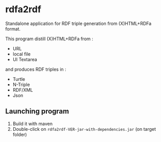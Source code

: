 rdfa2rdf
========

Standalone application for RDF triple generation from (X)HTML+RDFa format.

This program distill (X)HTML+RDFa from :
 - URL
 - local file
 - UI Textarea 

and produces RDF triples in :
 - Turtle
 - N-Triple
 - RDF/XML
 - Json

Launching program
-----------------
1. Build it with maven 
2. Double-click on `rdfa2rdf-VER-jar-with-dependencies.jar` (on target folder)
